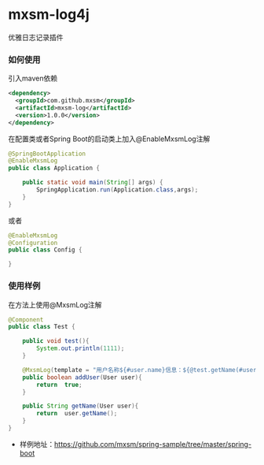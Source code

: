 # mxsm-log4j
优雅日志记录插件

### 如何使用

引入maven依赖

```xml
<dependency>
  <groupId>com.github.mxsm</groupId>
  <artifactId>mxsm-log</artifactId>
  <version>1.0.0</version>
</dependency>
```

在配置类或者Spring Boot的启动类上加入@EnableMxsmLog注解

```java
@SpringBootApplication
@EnableMxsmLog
public class Application {

    public static void main(String[] args) {
        SpringApplication.run(Application.class,args);
    }
}
```

或者

```java
@EnableMxsmLog
@Configuration
public class Config {

}
```

### 使用样例

在方法上使用@MxsmLog注解

```java
@Component
public class Test {

    public void test(){
        System.out.println(1111);
    }

    @MxsmLog(template = "用户名称${#user.name}信息：${@test.getName(#user)}")
    public boolean addUser(User user){
        return  true;
    }

    public String getName(User user){
        return  user.getName();
    }
}
```

- 样例地址：https://github.com/mxsm/spring-sample/tree/master/spring-boot
